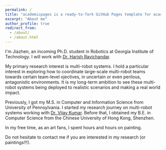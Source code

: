 ```yaml
---
permalink: /
title: "academicpages is a ready-to-fork GitHub Pages template for academic personal websites"
excerpt: "About me"
author_profile: true
redirect_from: 
  - /about/
  - /about.html
---
```


<!-- This is the front page of a website that is powered by the [academicpages template](https://github.com/academicpages/academicpages.github.io) and hosted on GitHub pages. [GitHub pages](https://pages.github.com) is a free service in which websites are built and hosted from code and data stored in a GitHub repository, automatically updating when a new commit is made to the respository. This template was forked from the [Minimal Mistakes Jekyll Theme](https://mmistakes.github.io/minimal-mistakes/) created by Michael Rose, and then extended to support the kinds of content that academics have: publications, talks, teaching, a portfolio, blog posts, and a dynamically-generated CV. You can fork [this repository](https://github.com/academicpages/academicpages.github.io) right now, modify the configuration and markdown files, add your own PDFs and other content, and have your own site for free, with no ads! An older version of this template powers my own personal website at [stuartgeiger.com](http://stuartgeiger.com), which uses [this Github repository](https://github.com/staeiou/staeiou.github.io). -->

I'm Jiazhen, an incoming Ph.D. student in Robotics at Georgia Institute of Technology. I will work with [Dr. Harish Ravichandar](https://harishravichandar.com/).

My primary research interest is multi-robot systems. I hold a particular interest in exploring how to coordinate large-scale multi-robot teams towards certain team-level ojectives, in uncertain or even perilous, antagonistic environments. It is my long-term ambition to see these multi-robot systems being deployed to realistic scenarios and making a real world impact. 

Previously, I got my M.S. in Computer and Information Science from University of Pennsylvania. I started my research journey on multi-robot systems working with [Dr. Vijay Kumar](https://www.kumarrobotics.org/). Before that, I obtained my B.E. in Computer Science from the Chinese University of Hong Kong, Shenzhen. 

In my free time, as an art fans, I spent hours and hours on painting. 

Do not hesitate to contact me if you are interested in my research (or paintings!!!). 
